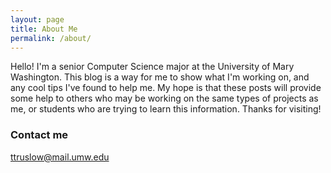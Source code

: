 ```yaml
---
layout: page
title: About Me
permalink: /about/
---
```


Hello! I'm a senior Computer Science major at the University of Mary Washington. This blog is a way for me to show what I'm working on, and any cool tips I've found to help me. My hope is that these posts will provide some help to others who may be working on the same types of projects as me, or students who are trying to learn this information. Thanks for visiting!


### Contact me

[ttruslow@mail.umw.edu](ttruslow@mail.umw.edu)
